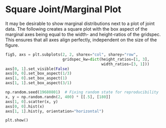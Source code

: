# Square Joint/Marginal Plot

It may be desirable to show marginal distributions next to a plot of joint data. The following creates a square plot with the box aspect of the marginal axes being equal to the width- and height-ratios of the gridspec. This ensures that all axes align perfectly, independent on the size of the figure.

```python
fig5, axs = plt.subplots(2, 2, sharex="col", sharey="row",
                         gridspec_kw=dict(height_ratios=[1, 3],
                                          width_ratios=[3, 1]))
axs[0, 1].set_visible(False)
axs[0, 0].set_box_aspect(1/3)
axs[1, 0].set_box_aspect(1)
axs[1, 1].set_box_aspect(3/1)

np.random.seed(19680801)  # Fixing random state for reproducibility
x, y = np.random.randn(2, 400) * [[.5], [180]]
axs[1, 0].scatter(x, y)
axs[0, 0].hist(x)
axs[1, 1].hist(y, orientation="horizontal")

plt.show()
```

